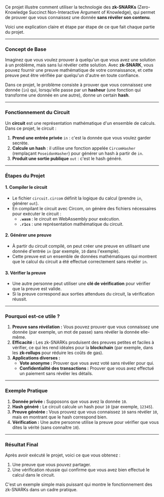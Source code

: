 Ce projet illustre comment utiliser la technologie des **zk-SNARKs** (Zero-Knowledge Succinct Non-Interactive Argument of Knowledge), qui permet de prouver que vous connaissez une donnée **sans révéler son contenu**. 

Voici une explication claire et étape par étape de ce que fait chaque partie du projet.

---

### **Concept de Base**
Imaginez que vous voulez prouver à quelqu'un que vous avez une solution à un problème, mais sans lui révéler cette solution. Avec **zk-SNARK**, vous pouvez fournir une preuve mathématique de votre connaissance, et cette preuve peut être vérifiée par quelqu'un d'autre en toute confiance.

Dans ce projet, le problème consiste à prouver que vous connaissez une donnée (`in`) qui, lorsqu'elle passe par un **hasheur** (une fonction qui transforme une donnée en une autre), donne un certain **hash**.

---

### **Fonctionnement du Circuit**
Un **circuit** est une représentation mathématique d'un ensemble de calculs. Dans ce projet, le circuit :

1. **Prend une entrée privée** `in` : c'est la donnée que vous voulez garder secrète.
2. **Calcule un hash** : il utilise une fonction appelée `CircomHasher` (remplaçant `PoseidonHasher`) pour générer un hash à partir de `in`.
3. **Produit une sortie publique** `out` : c'est le hash généré.

---

### **Étapes du Projet**
#### **1. Compiler le circuit**
- Le fichier `circuit.circom` définit la logique du calcul (prendre `in`, générer `out`).
- En compilant le circuit avec Circom, on génère des fichiers nécessaires pour exécuter le circuit :
  - **`.wasm`** : le circuit en WebAssembly pour exécution.
  - **`.r1cs`** : une représentation mathématique du circuit.

#### **2. Générer une preuve**
- À partir du circuit compilé, on peut créer une preuve en utilisant une donnée d'entrée `in` (par exemple, `10` dans l'exemple).
- Cette preuve est un ensemble de données mathématiques qui montrent que le calcul du circuit a été effectué correctement sans révéler `in`.

#### **3. Vérifier la preuve**
- Une autre personne peut utiliser une **clé de vérification** pour vérifier que la preuve est valide.
- Si la preuve correspond aux sorties attendues du circuit, la vérification réussit.

---

### **Pourquoi est-ce utile ?**
1. **Preuve sans révélation :** Vous pouvez prouver que vous connaissez une donnée (par exemple, un mot de passe) sans révéler la donnée elle-même.
2. **Efficacité :** Les zk-SNARKs produisent des preuves petites et faciles à vérifier, ce qui les rend idéales pour la **blockchain** (par exemple, dans les **zk-rollups** pour réduire les coûts de gas).
3. **Applications diverses :**
   - **Vote anonyme :** Prouver que vous avez voté sans révéler pour qui.
   - **Confidentialité des transactions :** Prouver que vous avez effectué un paiement sans révéler les détails.

---

### **Exemple Pratique**
1. **Donnée privée :** Supposons que vous avez la donnée `10`.
2. **Hash généré :** Le circuit calcule un hash pour `10` (par exemple, `12345`).
3. **Preuve générée :** Vous prouvez que vous connaissez `10` sans révéler `10`, mais en montrant que le hash correspond bien.
4. **Vérification :** Une autre personne utilise la preuve pour vérifier que vous dites la vérité (sans connaître `10`).

---

### **Résultat Final**
Après avoir exécuté le projet, voici ce que vous obtenez :
1. Une preuve que vous pouvez partager.
2. Une vérification réussie qui confirme que vous avez bien effectué le calcul dans le circuit.

C'est un exemple simple mais puissant qui montre le fonctionnement des zk-SNARKs dans un cadre pratique.